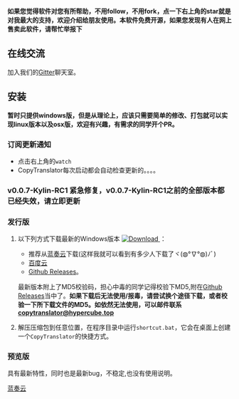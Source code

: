 **如果您觉得软件对您有所帮助，不用follow，不用fork，点一下右上角的star就是对我最大的支持，欢迎介绍给朋友使用。本软件免费开源，如果您发现有人在网上售卖此软件，请帮忙举报下**

## 在线交流
加入我们的[Gitter](https://gitter.im/CopyTranslator/Lobby?utm_source=share-link&utm_medium=link&utm_campaign=share-link)聊天室。
## 安装
**暂时只提供windows版，但是从理论上，应该只需要简单的修改、打包就可以实现linux版本以及osx版，欢迎有兴趣，有需求的同学开个PR。**
### 订阅更新通知
- 点击右上角的`watch`
- CopyTranslator每次启动都会自动检查更新的。。。。
### v0.0.7-Kylin-RC1 紧急修复，v0.0.7-Kylin-RC1之前的全部版本都已经失效，请立即更新
### 发行版
1. 以下列方式下载最新的Windows版本 [![Download](https://api.bintray.com/packages/elliottzheng/CopyTranslator/CopyTranslator/images/download.svg) ](https://bintray.com/elliottzheng/CopyTranslator/CopyTranslator/_latestVersion)：
    - 推荐从[蓝奏云](https://www.lanzous.com/b389682/)下载(这样我就可以看到有多少人下载了ヾ(◍°∇°◍)ﾉﾞ)
    - [百度云](https://pan.baidu.com/s/1mySoacl-V6tGE2xCH79wyQ)
    - [Github Releases](https://github.com/elliottzheng/CopyTranslator/releases)。

    最新版本附上了MD5校验码，担心中毒的同学记得校验下MD5,附在[Github Releases](https://github.com/elliottzheng/CopyTranslator/releases)当中了。**如果下载后无法使用/报毒，请尝试换个途径下载，或者校验一下所下载文件的MD5。如依然无法使用，可以邮件联系[copytranslator@hypercube.top](mailto:copytranslator@hypercube.top)**

2. 解压压缩包到任意位置，在程序目录中运行`shortcut.bat`，它会在桌面上创建一个`CopyTranslator`的快捷方式。
### 预览版
具有最新特性，同时也是最新bug，不稳定,也没有使用说明。

[蓝奏云](https://www.lanzous.com/b389683/)